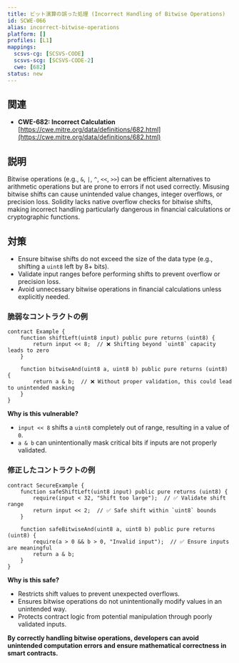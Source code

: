 ```yaml
---
title: ビット演算の誤った処理 (Incorrect Handling of Bitwise Operations)
id: SCWE-066
alias: incorrect-bitwise-operations
platform: []
profiles: [L1]
mappings:
  scsvs-cg: [SCSVS-CODE]
  scsvs-scg: [SCSVS-CODE-2]
  cwe: [682]
status: new
---
```


## 関連
- **CWE-682: Incorrect Calculation**
  [https://cwe.mitre.org/data/definitions/682.html](https://cwe.mitre.org/data/definitions/682.html)

## 説明
Bitwise operations (e.g., `&`, `|`, `^`, `<<`, `>>`) can be efficient alternatives to arithmetic operations but are prone to errors if not used correctly. Misusing bitwise shifts can cause unintended value changes, integer overflows, or precision loss. Solidity lacks native overflow checks for bitwise shifts, making incorrect handling particularly dangerous in financial calculations or cryptographic functions.

## 対策
- Ensure bitwise shifts do not exceed the size of the data type (e.g., shifting a `uint8` left by 8+ bits).  
- Validate input ranges before performing shifts to prevent overflow or precision loss.  
- Avoid unnecessary bitwise operations in financial calculations unless explicitly needed.  

### 脆弱なコントラクトの例
```solidity
contract Example {
    function shiftLeft(uint8 input) public pure returns (uint8) {
        return input << 8;  // ❌ Shifting beyond `uint8` capacity leads to zero
    }

    function bitwiseAnd(uint8 a, uint8 b) public pure returns (uint8) {
        return a & b;  // ❌ Without proper validation, this could lead to unintended masking
    }
}
```
**Why is this vulnerable?**

- `input << 8` shifts a `uint8` completely out of range, resulting in a value of `0`.
- `a & b` can unintentionally mask critical bits if inputs are not properly validated.

### 修正したコントラクトの例

```solidity
contract SecureExample {
    function safeShiftLeft(uint8 input) public pure returns (uint8) {
        require(input < 32, "Shift too large");  // ✅ Validate shift range
        return input << 2;  // ✅ Safe shift within `uint8` bounds
    }

    function safeBitwiseAnd(uint8 a, uint8 b) public pure returns (uint8) {
        require(a > 0 && b > 0, "Invalid input");  // ✅ Ensure inputs are meaningful
        return a & b;
    }
}
```

**Why is this safe?**

- Restricts shift values to prevent unexpected overflows.
- Ensures bitwise operations do not unintentionally modify values in an unintended way.
- Protects contract logic from potential manipulation through poorly validated inputs.

**By correctly handling bitwise operations, developers can avoid unintended computation errors and ensure mathematical correctness in smart contracts.**
